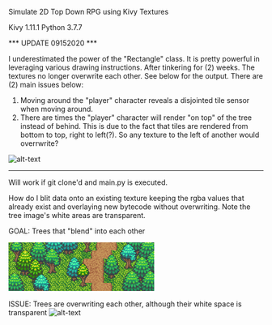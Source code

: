 Simulate 2D Top Down RPG using Kivy Textures

Kivy 1.11.1
Python 3.7.7


*** UPDATE 09152020 ***

I underestimated the power of the "Rectangle" class. It is pretty powerful in leveraging various drawing instructions. After tinkering for (2) weeks. The textures no longer overwrite each other. See below for the output. There are (2) main issues below:

1. Moving around the "player" character reveals a disjointed tile sensor when moving around.
2. There are times the "player" character will render "on top" of the tree instead of behind. This is due to the fact that tiles are rendered from bottom to top, right to left(?). So any texture to the left of another would overrwrite?

![alt-text](https://github.com/Sunnigen/2D-Top-Down-Test/blob/master/progress-09152020.gif)

***********************


Will work if git clone'd and main.py is executed.

How do I blit data onto an existing texture keeping the rgba values that already exist and overlaying new bytecode without overwriting. Note the tree image's white areas are transparent.

GOAL: Trees that "blend" into each other

![alt-text](https://github.com/Sunnigen/2D-Top-Down-Test/blob/master/trees_example.png)

ISSUE: Trees are overwriting each other, although their white space is transparent
![alt-text](https://github.com/Sunnigen/2D-Top-Down-Test/blob/master/overwriting_tex_example.gif)



